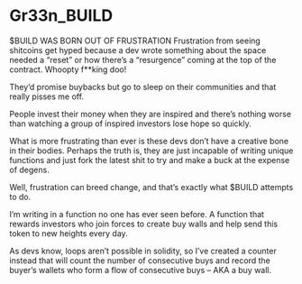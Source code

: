 # Gr33n_BUILD

$BUILD WAS BORN OUT OF FRUSTRATION
Frustration from seeing shitcoins get hyped because a dev wrote something about the space needed a “reset” or how there’s a “resurgence” coming at the top of the contract. Whoopty f**king doo!

They’d promise buybacks but go to sleep on their communities and that really pisses me off.

People invest their money when they are inspired and there’s nothing worse than watching a group of inspired investors lose hope so quickly.

What is more frustrating than ever is these devs don’t have a creative bone in their bodies. Perhaps the truth is, they are just incapable of writing unique functions and just fork the latest shit to try and make a buck at the expense of degens.

Well, frustration can breed change, and that’s exactly what $BUILD attempts to do.

I’m writing in a function no one has ever seen before. A function that rewards investors who join forces to create buy walls and help send this token to new heights every day.

As devs know, loops aren’t possible in solidity, so I’ve created a counter instead that will count the number of consecutive buys and record the buyer’s wallets who form a flow of consecutive buys – AKA a buy wall.
